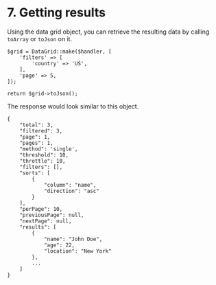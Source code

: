 # 7. <a name="getting-result"></a> Getting results

Using the data grid object, you can retrieve the resulting data by calling `toArray` or `toJson` on it.

```
$grid = DataGrid::make($handler, [
    'filters' => [
        'country' => 'US',
    ],
    'page' => 5,
]);

return $grid->toJson();
```

The response would look similar to this object.

```
{
    "total": 3,
    "filtered": 3,
    "page": 1,
    "pages": 1,
    "method": 'single',
    "threshold": 10,
    "throttle": 10,
    "filters": [],
    "sorts": [
        {
            "column": "name",
            "direction": "asc"
        }
    ],
    "perPage": 10,
    "previousPage": null,
    "nextPage": null,
    "results": [
        {
            "name": "John Doe",
            "age": 22,
            "location": "New York"
        },
        ...
    ]
}
```
